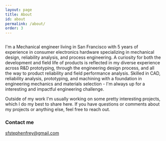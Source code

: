 ```yaml
---
layout: page
title: About
id: about
permalink: /about/
order: 3
---
```



<div class="figure">
  <div class="figure-wrapper plot">
    <div>
      <a href="#" data-featherlight="{{ site.baseurl }}/images/profile.jpg"><img src="{{ site.baseurl }}/images/profile2.jpeg" alt="" /></a>
    </div>
    <div class="caption">
      <span></span>
    </div>
  </div>
</div>

I'm a Mechanical engineer living in San Francisco with 5 years of experience in consumer electronics hardware specializing in mechanical design, reliability analysis, and process engineering. A curiosity for both the development and field life of products is reflected in my diverse experience across R&D prototyping, through the engineering design process, and all the way to product reliability and field performance analysis. Skilled in CAD, reliability analysis, prototyping, and machining with a foundation in engineering mechanics and materials selection - I'm always up for a interesting and impactful engineering challenge.

Outside of my work I'm usually working on some pretty interesting projects, which I do my best to share here. If you have questions or comments about my projects or anything else, feel free to reach out.

### Contact me

[sfstephenfrey@gmail.com](mailto:sfstephenfrey@gmail.com)
